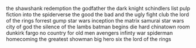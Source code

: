 the shawshank redemption
the godfather
the dark knight
schindlers list
pulp fiction
into the spiderverse
the good the bad and the ugly
fight club
the lord of the rings
forrest gump
star wars
inception
the matrix
samurai
star wars
city of god
the silence of the lambs
batman begins
die hard
chinatown
room
dunkirk
fargo
no country for old men
avengers infinty war
spiderman homecoming
the greatest showman
big hero six
the lord of the rings
